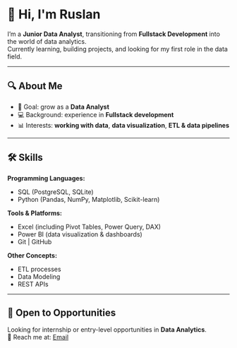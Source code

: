 # 👋 Hi, I'm Ruslan

I’m a **Junior Data Analyst**, transitioning from **Fullstack Development** into the world of data analytics.  
Currently learning, building projects, and looking for my first role in the data field.  

---

## 🔍 About Me  
- 🎯 Goal: grow as a **Data Analyst**  
- 💻 Background: experience in **Fullstack development**  
- 📊 Interests: **working with data**, **data visualization**, **ETL & data pipelines** 

---

## 🛠️ Skills  

**Programming Languages:**  
- SQL (PostgreSQL, SQLite)  
- Python (Pandas, NumPy, Matplotlib, Scikit-learn)  

**Tools & Platforms:**  
- Excel (including Pivot Tables, Power Query, DAX)  
- Power BI (data visualization & dashboards)  
- Git | GitHub  

**Other Concepts:**  
- ETL processes  
- Data Modeling  
- REST APIs  


---

## 🚀 Open to Opportunities  
Looking for internship or entry-level opportunities in **Data Analytics**.  
📩 Reach me at: [Email](ruslanlyubimov60@gmail.com)  
